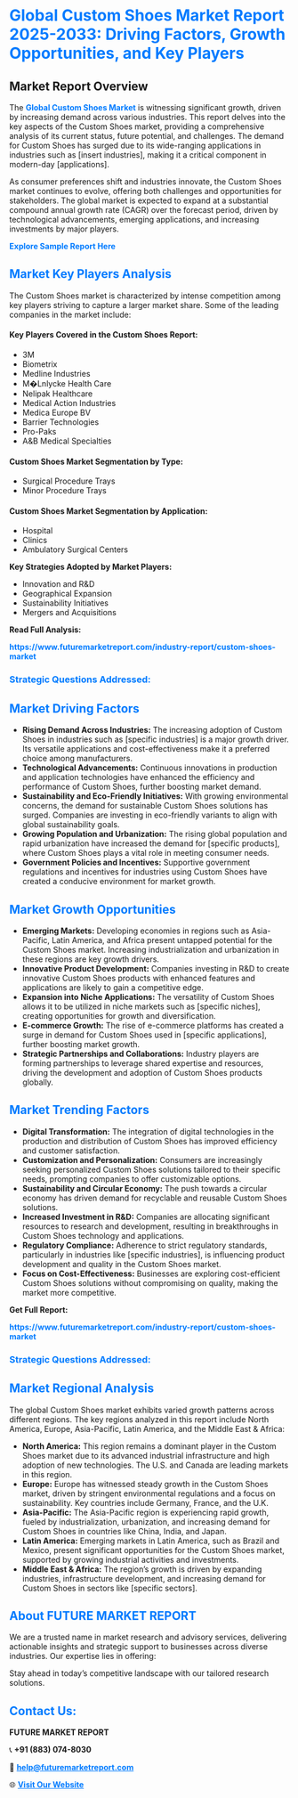 <h1 style="color: #007BFF;">Global Custom Shoes Market Report 2025-2033: Driving Factors, Growth Opportunities, and Key Players</h1>

<section id="overview">
<h2>Market Report Overview</h2>
<p>The <a href="https://www.futuremarketreport.com/industry-report/custom-shoes-market" style="color: #007BFF; text-decoration: none;"><strong>Global Custom Shoes Market</strong></a> is witnessing significant growth, driven by increasing demand across various industries. This report delves into the key aspects of the Custom Shoes market, providing a comprehensive analysis of its current status, future potential, and challenges. The demand for Custom Shoes has surged due to its wide-ranging applications in industries such as [insert industries], making it a critical component in modern-day [applications].</p>
<p>As consumer preferences shift and industries innovate, the Custom Shoes market continues to evolve, offering both challenges and opportunities for stakeholders. The global market is expected to expand at a substantial compound annual growth rate (CAGR) over the forecast period, driven by technological advancements, emerging applications, and increasing investments by major players.</p>
</section>

<section id="overview">
<p><a href="https://www.futuremarketreport.com/request-sample/reportId=34340" style="color: #007BFF; text-decoration: none;"><strong>Explore Sample Report Here</strong></a></p>
</section>

<section id="key-players">
<h2 style="color: #007BFF;">Market Key Players Analysis</h2>
<p>The Custom Shoes market is characterized by intense competition among key players striving to capture a larger market share. Some of the leading companies in the market include:</p>
<h4>Key Players Covered in the Custom Shoes Report:</h4>
<ul><li>3M</li><li>Biometrix</li><li>Medline Industries</li><li>M�Lnlycke Health Care</li><li>Nelipak Healthcare</li><li>Medical Action Industries</li><li>Medica Europe BV</li><li>Barrier Technologies</li><li>Pro-Paks</li><li>A&amp;B Medical Specialties</li></ul>
<h4>Custom Shoes Market Segmentation by Type:</h4>
<ul><li>Surgical Procedure Trays</li><li>Minor Procedure Trays</li></ul>

<h4>Custom Shoes Market Segmentation by Application:</h4>
<ul><li>Hospital</li><li>Clinics</li><li>Ambulatory Surgical Centers</li></ul>
<p><strong>Key Strategies Adopted by Market Players:</strong></p>
<ul>
<li>Innovation and R&D</li>
<li>Geographical Expansion</li>
<li>Sustainability Initiatives</li>
<li>Mergers and Acquisitions</li>
</ul>
</section>

<section>
<p><strong>Read Full Analysis: </strong></p><a href="https://www.futuremarketreport.com/industry-report/custom-shoes-market" style="color: #007BFF; text-decoration: none;"><strong>https://www.futuremarketreport.com/industry-report/custom-shoes-market</strong></a>
<h3 style="color: #007BFF;">Strategic Questions Addressed:</h3>
</section>

<section id="driving-factors">
<h2 style="color: #007BFF;">Market Driving Factors</h2>
<ul>
<li><strong>Rising Demand Across Industries:</strong> The increasing adoption of Custom Shoes in industries such as [specific industries] is a major growth driver. Its versatile applications and cost-effectiveness make it a preferred choice among manufacturers.</li>
<li><strong>Technological Advancements:</strong> Continuous innovations in production and application technologies have enhanced the efficiency and performance of Custom Shoes, further boosting market demand.</li>
<li><strong>Sustainability and Eco-Friendly Initiatives:</strong> With growing environmental concerns, the demand for sustainable Custom Shoes solutions has surged. Companies are investing in eco-friendly variants to align with global sustainability goals.</li>
<li><strong>Growing Population and Urbanization:</strong> The rising global population and rapid urbanization have increased the demand for [specific products], where Custom Shoes plays a vital role in meeting consumer needs.</li>
<li><strong>Government Policies and Incentives:</strong> Supportive government regulations and incentives for industries using Custom Shoes have created a conducive environment for market growth.</li>
</ul>
</section>

<section id="growth-opportunities">
<h2 style="color: #007BFF;">Market Growth Opportunities</h2>
<ul>
<li><strong>Emerging Markets:</strong> Developing economies in regions such as Asia-Pacific, Latin America, and Africa present untapped potential for the Custom Shoes market. Increasing industrialization and urbanization in these regions are key growth drivers.</li>
<li><strong>Innovative Product Development:</strong> Companies investing in R&D to create innovative Custom Shoes products with enhanced features and applications are likely to gain a competitive edge.</li>
<li><strong>Expansion into Niche Applications:</strong> The versatility of Custom Shoes allows it to be utilized in niche markets such as [specific niches], creating opportunities for growth and diversification.</li>
<li><strong>E-commerce Growth:</strong> The rise of e-commerce platforms has created a surge in demand for Custom Shoes used in [specific applications], further boosting market growth.</li>
<li><strong>Strategic Partnerships and Collaborations:</strong> Industry players are forming partnerships to leverage shared expertise and resources, driving the development and adoption of Custom Shoes products globally.</li>
</ul>
</section>

<section id="trending-factors">
<h2 style="color: #007BFF;">Market Trending Factors</h2>
<ul>
<li><strong>Digital Transformation:</strong> The integration of digital technologies in the production and distribution of Custom Shoes has improved efficiency and customer satisfaction.</li>
<li><strong>Customization and Personalization:</strong> Consumers are increasingly seeking personalized Custom Shoes solutions tailored to their specific needs, prompting companies to offer customizable options.</li>
<li><strong>Sustainability and Circular Economy:</strong> The push towards a circular economy has driven demand for recyclable and reusable Custom Shoes solutions.</li>
<li><strong>Increased Investment in R&D:</strong> Companies are allocating significant resources to research and development, resulting in breakthroughs in Custom Shoes technology and applications.</li>
<li><strong>Regulatory Compliance:</strong> Adherence to strict regulatory standards, particularly in industries like [specific industries], is influencing product development and quality in the Custom Shoes market.</li>
<li><strong>Focus on Cost-Effectiveness:</strong> Businesses are exploring cost-efficient Custom Shoes solutions without compromising on quality, making the market more competitive.</li>
</ul>
</section>

<section>
<p><strong>Get Full Report: </strong></p><a href="https://www.futuremarketreport.com/industry-report/custom-shoes-market" style="color: #007BFF; text-decoration: none;"><strong>https://www.futuremarketreport.com/industry-report/custom-shoes-market</strong></a>
<h3 style="color: #007BFF;">Strategic Questions Addressed:</h3>
</section>


<section id="regional-analysis">
<h2 style="color: #007BFF;">Market Regional Analysis</h2>
<p>The global Custom Shoes market exhibits varied growth patterns across different regions. The key regions analyzed in this report include North America, Europe, Asia-Pacific, Latin America, and the Middle East & Africa:</p>
<ul>
<li><strong>North America:</strong> This region remains a dominant player in the Custom Shoes market due to its advanced industrial infrastructure and high adoption of new technologies. The U.S. and Canada are leading markets in this region.</li>
<li><strong>Europe:</strong> Europe has witnessed steady growth in the Custom Shoes market, driven by stringent environmental regulations and a focus on sustainability. Key countries include Germany, France, and the U.K.</li>
<li><strong>Asia-Pacific:</strong> The Asia-Pacific region is experiencing rapid growth, fueled by industrialization, urbanization, and increasing demand for Custom Shoes in countries like China, India, and Japan.</li>
<li><strong>Latin America:</strong> Emerging markets in Latin America, such as Brazil and Mexico, present significant opportunities for the Custom Shoes market, supported by growing industrial activities and investments.</li>
<li><strong>Middle East & Africa:</strong> The region’s growth is driven by expanding industries, infrastructure development, and increasing demand for Custom Shoes in sectors like [specific sectors].</li>
</ul>
</section>

<footer>
<h2 style="color: #007BFF;">About FUTURE MARKET REPORT</h2>
<p>We are a trusted name in market research and advisory services, delivering actionable insights and strategic support to businesses across diverse industries. Our expertise lies in offering:</p>

<p>Stay ahead in today’s competitive landscape with our tailored research solutions.</p>

<h2 style="color: #007BFF;">Contact Us:</h2>
<p><strong>FUTURE MARKET REPORT</strong></p>
<p>📞 <strong>+91 (883) 074-8030</strong></p>
<p>📧 <strong><a href="mailto:help@futuremarketreport.com" style="color: #007BFF;">help@futuremarketreport.com</a></strong></p>
<p>🌐 <strong><a href="https://www.futuremarketreport.com/" style="color: #007BFF;">Visit Our Website</a></strong></p>
</footer>